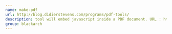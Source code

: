 ```yaml
---
name: make-pdf
url: http://blog.didierstevens.com/programs/pdf-tools/
description: tool will embed javascript inside a PDF document. URL : http://blog.didierstevens.com/programs/pdf-tools/ Groups : blackarch blackarch-forensic
group: blackarch
---
```

